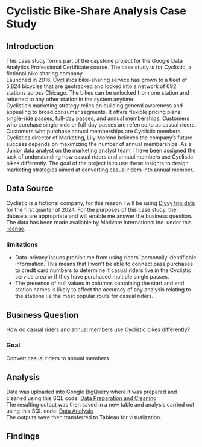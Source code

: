 # Cyclistic Bike-Share Analysis Case Study
## Introduction
This case study forms part of the capstone project for the Google Data Analytics Professional Certificate course. The case study is for Cyclistic, a fictional bike sharing company.  
Launched in 2016, Cyclistics bike-sharing service has grown to a fleet of 5,824 bicycles that are geotracked and locked into a network of 692 stations across Chicago. The bikes can be unlocked from one station and returned to any other station in the system anytime.  
Cyclistic’s marketing strategy relies on building general awareness and appealing to broad consumer segments. It offers flexible pricing plans: single-ride passes, full-day passes, and annual memberships. Customers who purchase single-ride or full-day passes are referred to as casual riders. Customers who purchase annual memberships are Cyclistic members.  
Cyclistics director of Marketing, Lily Moreno believes the company’s future success depends on maximizing the number of annual memberships. As a Junior data analyst on the marketing analyst team, I have been assigned the task of understanding how casual riders and annual members use Cyclistic bikes differently. The goal of the project is to use these insights to design marketing strategies aimed at converting casual riders into annual member.
## Data Source
Cyclistic is a fictional company, for this reason I will be using [Divvy trip data](https://divvy-tripdata.s3.amazonaws.com/index.html) for the first quarter of 2024.  For the purposes of this case study, the datasets are appropriate and will enable me answer the business question. The data has been made available by Motivate International Inc. under this [license](https://divvybikes.com/data-license-agreement).
### limitations
* Data-privacy issues prohibit me from using riders’ personally identifiable information. This means that I won’t be able to connect pass purchases to credit card numbers to determine if casual riders live in the Cyclistic service area or if they have purchased multiple single passes.
* The presence of null values in columns containing the start and end station names is likely to affect the accuracy of any analysis relating to the stations i.e the most popular route for casual riders.
## Business Question
How do casual riders and annual members use Cyclistic bikes differently?
### Goal
Convert casual riders to annual members  
## Analysis 
Data was uploaded into Google BigQuery where it was prepared and cleaned using this SQL code: [Data Preparation and Cleaning](https://github.com/Dinmaharbs/Cyclistics_Casestudy/blob/main/Data_Preparation.sql)  
The resulting output was then saved in a new table and analysis carried out using this SQL code: [Data Analysis](https://github.com/Dinmaharbs/Cyclistics_Casestudy/blob/main/Data_Analysis.sql)  
The outputs were then transferred to Tableau for visualization.  
## Findings
